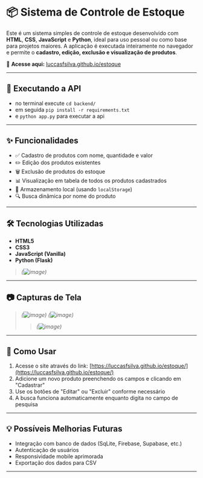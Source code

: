 # 📦 Sistema de Controle de Estoque
 
 Este é um sistema simples de controle de estoque desenvolvido com **HTML**, **CSS**, **JavaScript** e **Python**, ideal para uso pessoal ou como base para projetos maiores. A aplicação é executada inteiramente no navegador e permite o **cadastro, edição, exclusão e visualização de produtos**.
 
 🔗 **Acesse aqui:** [luccasfsilva.github.io/estoque](https://luccasfsilva.github.io/estoque)
 
 ---
  ## 🚀 Executando a API

 - no terminal execute `cd backend/`
 - em seguida `pip install -r requirements.txt`
 - e `python app.py` para executar a api

 ---

 ## ✨ Funcionalidades
 
 - ✅ Cadastro de produtos com nome, quantidade e valor
 - ✏️ Edição dos produtos existentes
 - 🗑️ Exclusão de produtos do estoque
 - 📊 Visualização em tabela de todos os produtos cadastrados
 - 💾 Armazenamento local (usando `localStorage`)
 - 🔍 Busca dinâmica por nome do produto
 
 ---
 
 ## 🛠️ Tecnologias Utilizadas
 
 - **HTML5**
 - **CSS3**
 - **JavaScript (Vanilla)**
 - **Python (Flask)**
   
>*(![image]([https://github.com/user-attachments/assets/b0f0c623-3d96-4480-82ef-a4d09a1f1ead](https://chat.deepseek.com/a/chat/s/a9422931-f1b0-4cf1-8f2e-24608dd81ded)))*
 
 ---
 
 ## 📷 Capturas de Tela
 
 > *(![image](https://github.com/user-attachments/assets/b0f0c623-3d96-4480-82ef-a4d09a1f1ead))*
 > *(![image](https://github.com/user-attachments/assets/910103db-45c8-4d01-913e-5828d990c170))*
> > *(![image](https://github.com/user-attachments/assets/a40192de-5a75-417b-a225-7c5a4a4b5819))*
 ---
 
 ## 🚀 Como Usar
 
 1. Acesse o site através do link: [https://luccasfsilva.github.io/estoque/](https://luccasfsilva.github.io/estoque/)
 2. Adicione um novo produto preenchendo os campos e clicando em "Cadastrar"
 3. Use os botões de "Editar" ou "Excluir" conforme necessário
 4. A busca funciona automaticamente enquanto digita no campo de pesquisa
 
 ---
 
 ## 💡 Possíveis Melhorias Futuras
 
 - Integração com banco de dados (SqLite, Firebase, Supabase, etc.)
 - Autenticação de usuários
 - Responsividade mobile aprimorada
 - Exportação dos dados para CSV
 
 ---
 
